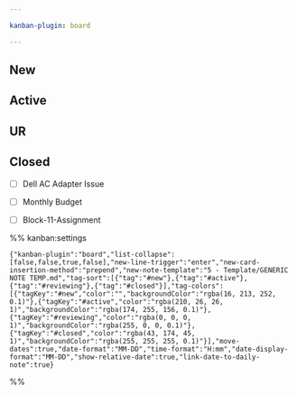 ```yaml
---

kanban-plugin: board

---
```


## New



## Active



## UR



## Closed

- [ ] Dell AC Adapter Issue
- [ ] Monthly Budget
- [ ] Block-11-Assignment




%% kanban:settings
```
{"kanban-plugin":"board","list-collapse":[false,false,true,false],"new-line-trigger":"enter","new-card-insertion-method":"prepend","new-note-template":"5 - Template/GENERIC NOTE TEMP.md","tag-sort":[{"tag":"#new"},{"tag":"#active"},{"tag":"#reviewing"},{"tag":"#closed"}],"tag-colors":[{"tagKey":"#new","color":"","backgroundColor":"rgba(16, 213, 252, 0.1)"},{"tagKey":"#active","color":"rgba(210, 26, 26, 1)","backgroundColor":"rgba(174, 255, 156, 0.1)"},{"tagKey":"#reviewing","color":"rgba(0, 0, 0, 1)","backgroundColor":"rgba(255, 0, 0, 0.1)"},{"tagKey":"#closed","color":"rgba(43, 174, 45, 1)","backgroundColor":"rgba(255, 255, 255, 0.1)"}],"move-dates":true,"date-format":"MM-DD","time-format":"H:mm","date-display-format":"MM-DD","show-relative-date":true,"link-date-to-daily-note":true}
```
%%